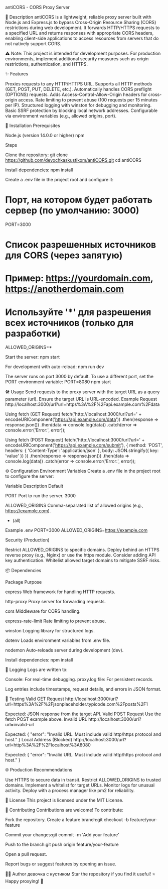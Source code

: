 antiCORS - CORS Proxy Server


📖 Description
antiCORS is a lightweight, reliable proxy server built with Node.js and Express.js to bypass Cross-Origin Resource Sharing (CORS) restrictions during web development. It forwards HTTP/HTTPS requests to a specified URL and returns responses with appropriate CORS headers, enabling client-side applications to access resources from servers that do not natively support CORS.

⚠️ Note: This project is intended for development purposes. For production environments, implement additional security measures such as origin restrictions, authentication, and HTTPS.


✨ Features

Proxies requests to any HTTP/HTTPS URL.
Supports all HTTP methods (GET, POST, PUT, DELETE, etc.).
Automatically handles CORS preflight (OPTIONS) requests.
Adds Access-Control-Allow-Origin headers for cross-origin access.
Rate limiting to prevent abuse (100 requests per 15 minutes per IP).
Structured logging with winston for debugging and monitoring.
Basic SSRF protection by blocking local network addresses.
Configurable via environment variables (e.g., allowed origins, port).


🚀 Installation
Prerequisites

Node.js (version 14.0.0 or higher)
npm

Steps

Clone the repository:
git clone https://github.com/devochkaskustikom/antiCORS.git
cd antiCORS


Install dependencies:
npm install


Create a .env file in the project root and configure it:
# Порт, на котором будет работать сервер (по умолчанию: 3000)
PORT=3000

# Список разрешенных источников для CORS (через запятую)
# Пример: https://yourdomain.com, https://anotherdomain.com
# Используйте '*' для разрешения всех источников (только для разработки)
ALLOWED_ORIGINS=*


Start the server:
npm start


For development with auto-reload:
npm run dev




The server runs on port 3000 by default. To use a different port, set the PORT environment variable:
PORT=8080 npm start



🛠️ Usage
Send requests to the proxy server with the target URL as a query parameter (url). Ensure the target URL is URL-encoded.
Example Request
http://localhost:3000/url?url=https%3A%2F%2Fapi.example.com%2Fdata

Using fetch (GET Request)
fetch('http://localhost:3000/url?url=' + encodeURIComponent('https://api.example.com/data'))
    .then(response => response.json())
    .then(data => console.log(data))
    .catch(error => console.error('Error:', error));

Using fetch (POST Request)
fetch('http://localhost:3000/url?url=' + encodeURIComponent('https://api.example.com/submit'), {
    method: 'POST',
    headers: { 'Content-Type': 'application/json' },
    body: JSON.stringify({ key: 'value' })
})
    .then(response => response.json())
    .then(data => console.log(data))
    .catch(error => console.error('Error:', error));


⚙️ Configuration
Environment Variables
Create a .env file in the project root to configure the server:



Variable
Description
Default



PORT
Port to run the server.
3000


ALLOWED_ORIGINS
Comma-separated list of allowed origins (e.g., https://example.com).
* (all)


Example .env
PORT=3000
ALLOWED_ORIGINS=https://example.com

Security (Production)

Restrict ALLOWED_ORIGINS to specific domains.
Deploy behind an HTTPS reverse proxy (e.g., Nginx) or use the https module.
Consider adding API key authentication.
Whitelist allowed target domains to mitigate SSRF risks.


📦 Dependencies



Package
Purpose



express
Web framework for handling HTTP requests.


http-proxy
Proxy server for forwarding requests.


cors
Middleware for CORS handling.


express-rate-limit
Rate limiting to prevent abuse.


winston
Logging library for structured logs.


dotenv
Loads environment variables from .env file.


nodemon
Auto-reloads server during development (dev).


Install dependencies:
npm install


📜 Logging
Logs are written to:

Console: For real-time debugging.
proxy.log file: For persistent records.

Log entries include timestamps, request details, and errors in JSON format.

🧪 Testing
Valid GET Request
http://localhost:3000/url?url=https%3A%2F%2Fjsonplaceholder.typicode.com%2Fposts%2F1

Expected: JSON response from the target API.
Valid POST Request
Use the fetch POST example above.
Invalid URL
http://localhost:3000/url?url=invalid-url

Expected: { "error": "Invalid URL. Must include valid http/https protocol and host." }
Local Address (Blocked)
http://localhost:3000/url?url=http%3A%2F%2Flocalhost%3A8080

Expected: { "error": "Invalid URL. Must include valid http/https protocol and host." }

🌐 Production Recommendations

Use HTTPS to secure data in transit.
Restrict ALLOWED_ORIGINS to trusted domains.
Implement a whitelist for target URLs.
Monitor logs for unusual activity.
Deploy with a process manager like pm2 for reliability.


📄 License
This project is licensed under the MIT License.

🤝 Contributing
Contributions are welcome! To contribute:

Fork the repository.
Create a feature branch:git checkout -b feature/your-feature


Commit your changes:git commit -m 'Add your feature'


Push to the branch:git push origin feature/your-feature


Open a pull request.

Report bugs or suggest features by opening an issue.

👩‍💻 Author
девочка с кустиком
Star the repository if you find it useful! ⭐
Happy proxying! 🚀
